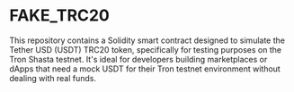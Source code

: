 # FAKE_TRC20
This repository contains a Solidity smart contract designed to simulate the Tether USD (USDT) TRC20 token, specifically for testing purposes on the Tron Shasta testnet. It's ideal for developers building marketplaces or dApps that need a mock USDT for their Tron testnet environment without dealing with real funds.
